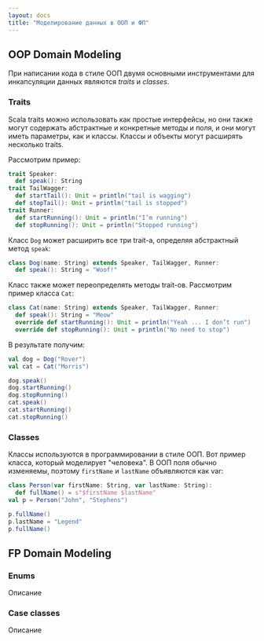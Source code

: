 ```yaml
---
layout: docs
title: "Моделирование данных в ООП и ФП"
---
```


## OOP Domain Modeling

При написании кода в стиле ООП двумя основными инструментами для инкапсуляции данных являются _traits_ и _classes_.

### Traits

Scala traits можно использовать как простые интерфейсы, но они также могут содержать абстрактные и конкретные методы и поля, 
и они могут иметь параметры, как и классы. 
Классы и объекты могут расширять несколько traits.

Рассмотрим пример:

```scala mdoc
trait Speaker:
  def speak(): String
trait TailWagger:
  def startTail(): Unit = println("tail is wagging")
  def stopTail(): Unit = println("tail is stopped")
trait Runner:
  def startRunning(): Unit = println("I’m running")
  def stopRunning(): Unit = println("Stopped running") 
```

Класс `Dog` может расширить все три trait-а, определяя абстрактный метод `speak`:

```scala mdoc
class Dog(name: String) extends Speaker, TailWagger, Runner:
  def speak(): String = "Woof!"
```

Класс также может переопределять методы trait-ов. Рассмотрим пример класса `Cat`:

```scala mdoc
class Cat(name: String) extends Speaker, TailWagger, Runner:
  def speak(): String = "Meow"
  override def startRunning(): Unit = println("Yeah ... I don’t run")
  override def stopRunning(): Unit = println("No need to stop")
```

В результате получим:

```scala mdoc:silent
val dog = Dog("Rover")
val cat = Cat("Morris")
```
```scala mdoc
dog.speak()
dog.startRunning()
dog.stopRunning()
cat.speak()
cat.startRunning()      
cat.stopRunning()    
```


### Classes

Классы используются в программировании в стиле ООП. Вот пример класса, который моделирует "человека". 
В ООП поля обычно изменяемы, поэтому `firstName` и `lastName` объявляются как var:

```scala mdoc:silent
class Person(var firstName: String, var lastName: String):
  def fullName() = s"$firstName $lastName"
val p = Person("John", "Stephens")
```
```scala mdoc
p.fullName()
p.lastName = "Legend"
p.fullName()
```

## FP Domain Modeling

### Enums

Описание

### Case classes

Описание